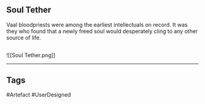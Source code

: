 ## Soul Tether
Vaal bloodpriests were among the earliest intellectuals on record.
It was they who found that a newly freed soul would
desperately cling to any other source of life.
## 
![[Soul Tether.png]]

---
## Tags
#Artefact
#UserDesigned 